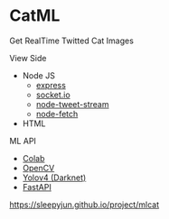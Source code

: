 # CatML

Get RealTime Twitted Cat Images  

View Side
- Node JS
  - [express](https://expressjs.com/)
  - [socket.io](https://socket.io/)
  - [node-tweet-stream](https://github.com/SpiderStrategies/node-tweet-stream)
  - [node-fetch](https://github.com/node-fetch/node-fetch)
- HTML

ML API
- [Colab](https://colab.research.google.com/)
- [OpenCV](https://pypi.org/project/opencv-python/)
- [Yolov4 (Darknet)](https://github.com/AlexeyAB/darknet)
- [FastAPI](https://fastapi.tiangolo.com/)

<https://sleepyjun.github.io/project/mlcat>
